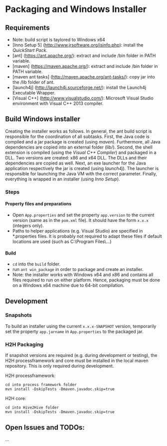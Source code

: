 # Packaging and Windows Installer

## Requirements
- Note: build script is taylored to Windows x64 
- [Inno Setup 5] (http://www.jrsoftware.org/isinfo.php): install the *QuickStart Pack*.
- [ant] (https://ant.apache.org/): extract and include /bin folder in PATH variable.
- [maven] (https://maven.apache.org/): extract and include /bin folder in PATH variable.
- [maven ant tasks] (http://maven.apache.org/ant-tasks/): copy jar into the /lib folder of ant.
- [launch4j] (http://launch4j.sourceforge.net/): install the Launch4j Executable Wrapper.
- [Visual C++] (http://www.visualstudio.com/): Microsoft Visual Studio environment with Visual C++ 2013 compiler.

## Build Windows installer
Creating the installer works as follows. In general, the ant build script is responsible for the coordination of all subtasks. First, the Java code is compiled and a jar package is created (using *maven*). Furthermore, all Java dependencies are copied into an external folder (lib/).
Second, the shell extension is compiled (using the *Visual C++ Compiler*) and packaged in a DLL. Two versions are created: x86 and x64 DLL. The DLLs and their dependencies are copied as well.
Next, an exe launcher for the Java application respectively the jar is created (using *launch4j*). The launcher is responsible for launching the Java VM with the correct parameter. 
Finally, everything is wrapped in an installer (using *Inno Setup*).

### Steps
#### Property files and preparations
- Open ```App.properties``` and set the property ```app.version``` to the current version (same as in the ```pom.xml``` file). It should have the form ```x.x.x``` (integers only).
- Paths to helper applications (e.g. Visual Studio) are specified in *.properties files. It is probably not required to adapt these files if default locations are used (such as C:\Program Files\\...)
 
#### Build
- ```cd``` into the ```build``` folder.
- run ```ant win_package``` in order to package and create an installer.
- Note: the installer works with Windows x64 and x86 and contains all files required to run on either platform. Hence, packaging must be done on a Windows x64 machine due to 64-bit compilation.




## Development
### Snapshots
To build an installer using the current ```x.x.x-SNAPSHOT``` version, temporarily set the property ```app.jarname``` in ```App.properties``` to the packaged jar.

### H2H Packaging
If snapshot versions are required (e.g. during development or testing), the H2H processframework and core must be installed in the local maven repository. This is only required during development. 

H2H processframework:
```
cd into process framework folder
mvn install -DskipTests -Dmaven.javadoc.skip=true
```

H2H core:
```
cd into Hive2Hive folder
mvn install -DskipTests -Dmaven.javadoc.skip=true
```

## Open Issues and TODOs: 
...
